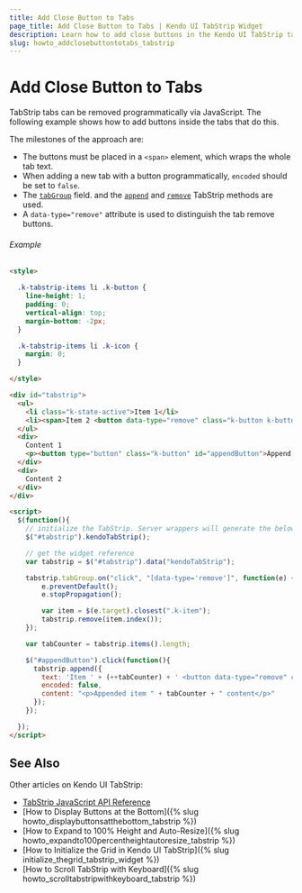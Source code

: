 ```yaml
---
title: Add Close Button to Tabs
page_title: Add Close Button to Tabs | Kendo UI TabStrip Widget
description: Learn how to add close buttons in the Kendo UI TabStrip tabs.
slug: howto_addclosebuttontotabs_tabstrip
---
```


# Add Close Button to Tabs

TabStrip tabs can be removed programmatically via JavaScript. The following example shows how to add buttons inside the tabs that do this.

The milestones of the approach are:

* The buttons must be placed in a `<span>` element, which wraps the whole tab text.
* When adding a new tab with a button programmatically, `encoded` should be set to `false`.
* The [`tabGroup`](/api/javascript/ui/tabstrip#fields-tabGroup) field. and the [`append`](/api/javascript/ui/tabstrip#methods-append) and [`remove`](/api/javascript/ui/tabstrip#methods-remove) TabStrip methods are used.
* A `data-type="remove"` attribute is used to distinguish the tab remove buttons.

###### Example

```html
<style>

  .k-tabstrip-items li .k-button {
    line-height: 1;
    padding: 0;
    vertical-align: top;
    margin-bottom: -2px;
  }

  .k-tabstrip-items li .k-icon {
    margin: 0;
  }

</style>

<div id="tabstrip">
  <ul>
    <li class="k-state-active">Item 1</li>
    <li><span>Item 2 <button data-type="remove" class="k-button k-button-icon"><span class="k-icon k-i-close"></span></button></span></li>
  </ul>
  <div>
    Content 1
    <p><button type="button" class="k-button" id="appendButton">Append Item</button></p>
  </div>
  <div>
    Content 2
  </div>
</div>

<script>
  $(function(){
    // initialize the TabStrip. Server wrappers will generate the below line automatically
    $("#tabstrip").kendoTabStrip();

    // get the widget reference
    var tabstrip = $("#tabstrip").data("kendoTabStrip");

    tabstrip.tabGroup.on("click", "[data-type='remove']", function(e) {
        e.preventDefault();
        e.stopPropagation();

        var item = $(e.target).closest(".k-item");
        tabstrip.remove(item.index());
    });

    var tabCounter = tabstrip.items().length;

    $("#appendButton").click(function(){
      tabstrip.append({
        text: 'Item ' + (++tabCounter) + ' <button data-type="remove" class="k-button k-button-icon"><span class="k-icon k-i-close"></span></button>',
        encoded: false,
        content: "<p>Appended item " + tabCounter + " content</p>"
      });
    });

  });
</script>
```

## See Also

Other articles on Kendo UI TabStrip:

* [TabStrip JavaScript API Reference](/api/javascript/ui/tabstrip)
* [How to Display Buttons at the Bottom]({% slug howto_displaybuttonsatthebottom_tabstrip %})
* [How to Expand to 100% Height and Auto-Resize]({% slug howto_expandto100percentheightautoresize_tabstrip %})
* [How to Initialize the Grid in Kendo UI TabStrip]({% slug initialize_thegrid_tabstrip_widget %})
* [How to Scroll TabStrip with Keyboard]({% slug howto_scrolltabstripwithkeyboard_tabstrip %})
